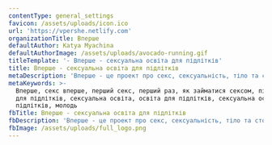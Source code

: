 ```yaml
---
contentType: general_settings
favicon: /assets/uploads/icon.ico
url: 'https://vpershe.netlify.com'
organizationTitle: Вперше
defaultAuthor: Katya Myachina
defaultAuthorImage: /assets/uploads/avocado-running.gif
titleTemplate: '- Вперше - сексуальна освіта для підлітків'
title: Вперше - сексуальна освіта для підлітків
metaDescription: 'Вперше - це проект про секс, сексуальність, тіло та стосунки для підлітків'
metaKeywords: >-
  Вперше, секс вперше, перший секс, перший раз, як займатися сексом, підлітки,
  для підлітків, сексуальна освіта, освіта для підлітків, сексуальна освіта для
  підлітків, молодь
fbTitle: Вперше - сексуальна освіта для підлітків
fbDescription: 'Вперше - це проект про секс, сексуальність, тіло та стосунки для підлітків'
fbImage: /assets/uploads/full_logo.png
---
```


